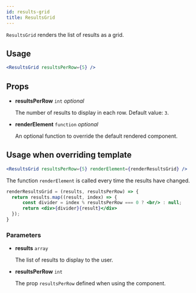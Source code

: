 ```yaml
---
id: results-grid
title: ResultsGrid
---
```


`ResultsGrid` renders the list of results as a grid.

## Usage

```jsx
<ResultsGrid resultsPerRow={5} />
```

## Props

* **resultsPerRow** `int` *optional*

  The number of results to display in each row. Default value: `3`.

* **renderElement** `function` *optional*

  An optional function to override the default rendered component.

## Usage when overriding template

```jsx
<ResultsGrid resultsPerRow={5} renderElement={renderResultsGrid} />
```

The function `renderElement` is called every time the results have changed.

```jsx
renderResultsGrid = (results, resultsPerRow) => {
  return results.map((result, index) => {
      const divider = index % resultsPerRow === 0 ? <br/> : null;
      return <div>{divider}{result}</div>
  });
}
```

### Parameters

* **results** `array`

  The list of results to display to the user.

* **resultsPerRow** `int`

  The prop `resultsPerRow` defined when using the component.
